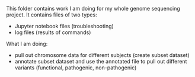 This folder contains work I am doing for my whole genome sequencing project. It contains files of two types:
- Jupyter notebook files (troubleshooting)
- log files (results of commands)

What I am doing:
- pull out chromosome data for different subjects (create subset dataset)
- annotate subset dataset and use the annotated file to pull out different variants (functional, pathogenic, non-pathogenic)